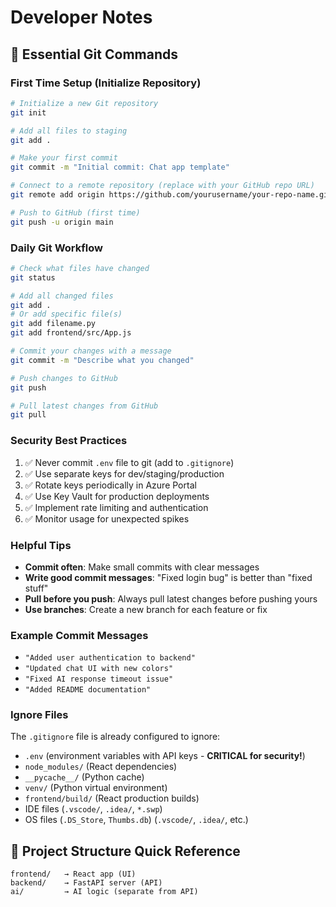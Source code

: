 # Developer Notes

## 📝 Essential Git Commands

### First Time Setup (Initialize Repository)

```bash
# Initialize a new Git repository
git init

# Add all files to staging
git add .

# Make your first commit
git commit -m "Initial commit: Chat app template"

# Connect to a remote repository (replace with your GitHub repo URL)
git remote add origin https://github.com/yourusername/your-repo-name.git

# Push to GitHub (first time)
git push -u origin main
```

### Daily Git Workflow

```bash
# Check what files have changed
git status

# Add all changed files
git add .
# Or add specific file(s)
git add filename.py
git add frontend/src/App.js

# Commit your changes with a message
git commit -m "Describe what you changed"

# Push changes to GitHub
git push

# Pull latest changes from GitHub
git pull
```

### Security Best Practices

1. ✅ Never commit `.env` file to git (add to `.gitignore`)
2. ✅ Use separate keys for dev/staging/production
3. ✅ Rotate keys periodically in Azure Portal
4. ✅ Use Key Vault for production deployments
5. ✅ Implement rate limiting and authentication
6. ✅ Monitor usage for unexpected spikes

### Helpful Tips

- **Commit often**: Make small commits with clear messages
- **Write good commit messages**: "Fixed login bug" is better than "fixed stuff"
- **Pull before you push**: Always pull latest changes before pushing yours
- **Use branches**: Create a new branch for each feature or fix

### Example Commit Messages

- `"Added user authentication to backend"`
- `"Updated chat UI with new colors"`
- `"Fixed AI response timeout issue"`
- `"Added README documentation"`

### Ignore Files

The `.gitignore` file is already configured to ignore:
- `.env` (environment variables with API keys - **CRITICAL for security!**)
- `node_modules/` (React dependencies)
- `__pycache__/` (Python cache)
- `venv/` (Python virtual environment)
- `frontend/build/` (React production builds)
- IDE files (`.vscode/`, `.idea/`, `*.swp`)
- OS files (`.DS_Store`, `Thumbs.db`) (`.vscode/`, `.idea/`, etc.)



## 📌 Project Structure Quick Reference

```
frontend/   → React app (UI)
backend/    → FastAPI server (API)
ai/         → AI logic (separate from API)
```
